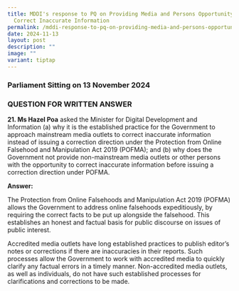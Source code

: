 ```yaml
---
title: MDDI's response to PQ on Providing Media and Persons Opportunity to
  Correct Inaccurate Information
permalink: /mddi-response-to-pq-on-providing-media-and-persons-opportunity-to-correct-inaccurate-information/
date: 2024-11-13
layout: post
description: ""
image: ""
variant: tiptap
---
```

<h3>Parliament Sitting on 13 November 2024</h3>
<h3>QUESTION FOR WRITTEN ANSWER</h3>
<p><strong>21. Ms Hazel Poa</strong> asked the Minister for Digital Development
and Information (a) why it is the established practice for the Government
to approach mainstream media outlets to correct inaccurate information
instead of issuing a correction direction under the Protection from Online
Falsehood and Manipulation Act 2019 (POFMA); and (b) why does the Government
not provide non-mainstream media outlets or other persons with the opportunity
to correct inaccurate information before issuing a correction direction
under POFMA.</p>
<p><strong>Answer:</strong>
</p>
<p>The Protection from Online Falsehoods and Manipulation Act 2019 (POFMA)
allows the Government to address online falsehoods expeditiously, by requiring
the correct facts to be put up alongside the falsehood. This establishes
an honest and factual basis for public discourse on issues of public interest.</p>
<p>Accredited media outlets have long established practices to publish editor’s
notes or corrections if there are inaccuracies in their reports. Such processes
allow the Government to work with accredited media to quickly clarify any
factual errors in a timely manner. Non-accredited media outlets, as well
as individuals, do not have such established processes for clarifications
and corrections to be made.</p>